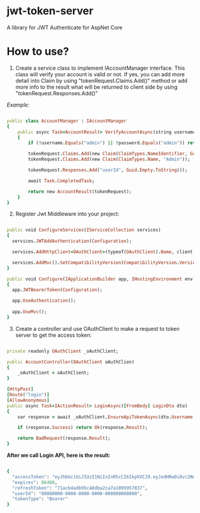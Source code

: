 # jwt-token-server
A library for JWT Authenticate for AspNet Core

# How to use?
1. Create a service class to implement IAccountManager interface. This class will verify your account is valid or not. If yes, you can add more detail into Claim by using "tokenRequest.Claims.Add()" method or add more info to the result what will be returned to client side by using "tokenRequest.Responses.Add()"

*Example:*
  ```ruby
  
  public class AccountManager : IAccountManager
  {
      public async Task<AccountResult> VerifyAccountAsync(string username, string password, TokenRequest tokenRequest)
      {
          if (!username.Equals("admin") || !password.Equals("admin")) return new AccountResult(new { error = "Invalid user" });

          tokenRequest.Claims.Add(new Claim(ClaimTypes.NameIdentifier, Guid.Empty.ToString()));
          tokenRequest.Claims.Add(new Claim(ClaimTypes.Name, "Admin"));

          tokenRequest.Responses.Add("userId", Guid.Empty.ToString());

          await Task.CompletedTask;

          return new AccountResult(tokenRequest);
      }
  }
  ```

2. Register Jwt Middleware into your project:
  ```ruby
  
  public void ConfigureServices(IServiceCollection services)
  {
    services.JWTAddAuthentication(Configuration);

    services.AddHttpClient<OAuthClient>(typeof(OAuthClient).Name, client => client.BaseAddress = new Uri("http://localhost:5000"));

    services.AddMvc().SetCompatibilityVersion(CompatibilityVersion.Version_2_1);
  }
  
  public void Configure(IApplicationBuilder app, IHostingEnvironment env)
  {
    app.JWTBearerToken(Configuration);

    app.UseAuthentication();
    
    app.UseMvc();
  }
  
  ```
  
  3. Create a controller and use OAuthClient to make a request to token server to get the access token:
  
  ```ruby
  
  private readonly OAuthClient _oAuthClient;

  public AccountController(OAuthClient oAuthClien)
  {
      _oAuthClient = oAuthClient;
  }
  
  [HttpPost]
  [Route("login")]
  [AllowAnonymous]
  public async Task<IActionResult> LoginAsync([FromBody] LoginDto dto)
  {
      var response = await _oAuthClient.EnsureApiTokenAsync(dto.Username, dto.Password);

      if (response.Success) return Ok(response.Result);

      return BadRequest(response.Result);
  }
  
  ```
  **After we call Login API, here is the result:**
  ``` ruby
  
  {
    "accessToken": "eyJhbGciOiJIUzI1NiIsInR5cCI6IkpXVCJ9.eyJodHRwOi8vc2NoZW1hcy54bWxzb2FwLm9yZy93cy8yMDA1LzA1L2lkZW50aXR5L2NsYWltcy9uYW1laWRlbnRpZmllciI6IjAwMDAwMDAwLTAwMDAtMDAwMC0wMDAwLTAwMDAwMDAwMDAwMCIsImh0dHA6Ly9zY2hlbWFzLnhtbHNvYXAub3JnL3dzLzIwMDUvMDUvaWRlbnRpdHkvY2xhaW1zL25hbWUiOiJBZG1pbiIsIm5iZiI6MTUzNjY0Nzk2OSwiZXhwIjoxNTM2NzM0MzY5fQ.wiRIGYxX2Kk41ix5OLSqAujEf7Stdm93kS5Ly7XXbCQ",
    "expires": 86400,
    "refreshToken": "71acb4adb95c48dba2ca7a1895957837",
    "userId": "00000000-0000-0000-0000-000000000000",
    "tokenType": "Bearer"
  }
  
  ```

